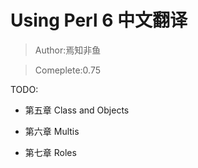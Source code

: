 # Using  Perl 6 中文翻译

> Author:焉知非鱼

> Comeplete:0.75


TODO:

* 第五章 Class and Objects

* 第六章 Multis

* 第七章 Roles
